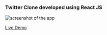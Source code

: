 ### Twitter Clone developed using React JS

![screenshot of the app](https://raw.githubusercontent.com/praveenorugantitech/praveenorugantitech-reactjs/master/0_Projects/praveenorugantitech-twitter-clone/src/images/screenshot.PNG "Twitter Clone")


[Live Demo](https://praveenoruganti-twitter-clone.firebaseapp.com/)


